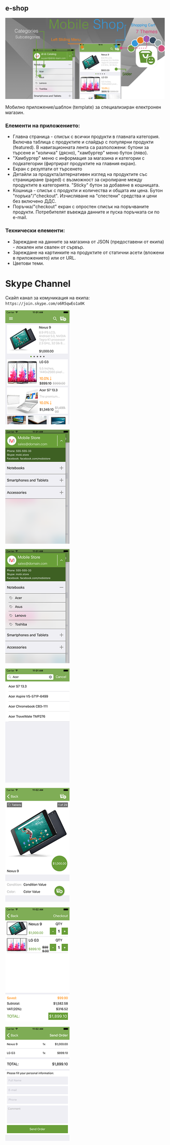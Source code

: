 ## e-shop

![preview](assets/0-preview.png)

Мобилно приложение/шаблон (template) за специализиран електронен магазин.

### Елементи на приложението:

- Главна страница - списък с всички продукти в главната категория. Включва таблица с продуктите и слайдър с популярни продукти (featured). В навигационната лента са разположени: бутони за търсене и "количка" (дясно), "хамбургер" меню бутон (ляво).
- "Хамбургер" меню с информация за магазина и категории с подкатегории (фиртрират продуктите на главния екран).
- Екран с резултати от търсенето
- Детайли за продукта/алтернативен изглед на продуктите със странициране (paged) с възможност за скролиране между продуктите в категорията. "Sticky" бутон за добавяне в кошницата.
- Кошница - списък с продукти и количества и общата им цена. Бутон "поръка"/"checkout". Изчисляване на "спестени" средства и цени без включено ДДС.
- Поръчка/"checkout" екран с опростен списък на поръчваните продукти. Потребителят въвежда данните и пуска поръчката си по e-mail.

### Технически елементи:

- Зареждане на данните за магазина от JSON (предоставени от екипа) - локален или свален от сървър.
- Зареждане на картинките на продуктите от статични асети (вложени в приложението) или от URL.
- Цветови теми.

# Skype Channel

Скайп канал за комуникация на екипа:
`https://join.skype.com/o6R5qwEo1a0K`

![home](assets/1-home.png)

![menu](assets/2-menu.png)

![menu_expanded](assets/3-menu-expanded.png)

![search](assets/4-search.png)

![product_details](assets/5-product-details.png)

![cart](assets/6-cart.png)

![checkout](assets/7-checkout.png)

